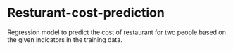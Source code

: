 # Resturant-cost-prediction
Regression model to predict the cost of restaurant for two people based on the given indicators in the training data. 
